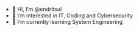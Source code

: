 - 👋 Hi, I’m @endritsul
- 👀 I’m interested in IT, Coding and Cybersecurity
- 🌱 I’m currently learning System Engineering
